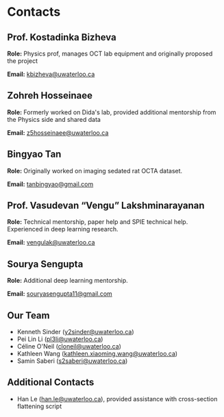 # Contacts

## Prof. Kostadinka Bizheva

**Role:** Physics prof, manages OCT lab equipment and originally proposed the project

**Email:** kbizheva@uwaterloo.ca

## Zohreh Hosseinaee

**Role:** Formerly worked on Dida's lab, provided additional mentorship from the Physics side and shared data

**Email:** z5hosseinaee@uwaterloo.ca

## Bingyao Tan

**Role:** Originally worked on imaging sedated rat OCTA dataset.

**Email:** tanbingyao@gmail.com

## Prof. Vasudevan “Vengu” Lakshminarayanan

**Role:** Technical mentorship, paper help and SPIE technical help.
Experienced in deep learning research.

**Email:** vengulak@uwaterloo.ca

## Sourya Sengupta

**Role:** Additional deep learning mentorship.

**Email:** souryasengupta11@gmail.com

## Our Team

- Kenneth Sinder (y2sinder@uwaterloo.ca)
- Pei Lin Li (pl3li@uwaterloo.ca)
- Céline O'Neil (cloneil@uwaterloo.ca)
- Kathleen Wang (kathleen.xiaoming.wang@uwaterloo.ca)
- Samin Saberi (s2saberi@uwaterloo.ca)

## Additional Contacts

- Han Le (han.le@uwaterloo.ca), provided assistance with cross-section flattening script
